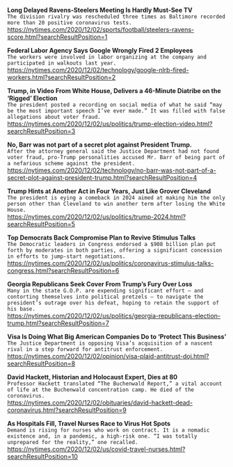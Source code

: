 **Long Delayed Ravens-Steelers Meeting Is Hardly Must-See TV**\
`The division rivalry was rescheduled three times as Baltimore recorded more than 20 positive coronavirus tests.`\
https://nytimes.com/2020/12/02/sports/football/steelers-ravens-score.html?searchResultPosition=1

**Federal Labor Agency Says Google Wrongly Fired 2 Employees**\
`The workers were involved in labor organizing at the company and participated in walkouts last year.`\
https://nytimes.com/2020/12/02/technology/google-nlrb-fired-workers.html?searchResultPosition=2

**Trump, in Video From White House, Delivers a 46-Minute Diatribe on the ‘Rigged’ Election**\
`The president posted a recording on social media of what he said “may be the most important speech I’ve ever made.” It was filled with false allegations about voter fraud.`\
https://nytimes.com/2020/12/02/us/politics/trump-election-video.html?searchResultPosition=3

**No, Barr was not part of a secret plot against President Trump.**\
`After the attorney general said the Justice Department had not found voter fraud, pro-Trump personalities accused Mr. Barr of being part of a nefarious scheme against the president.`\
https://nytimes.com/2020/12/02/technology/no-barr-was-not-part-of-a-secret-plot-against-president-trump.html?searchResultPosition=4

**Trump Hints at Another Act in Four Years, Just Like Grover Cleveland**\
`The president is eying a comeback in 2024 aimed at making him the only person other than Cleveland to win another term after losing the White House.`\
https://nytimes.com/2020/12/02/us/politics/trump-2024.html?searchResultPosition=5

**Top Democrats Back Compromise Plan to Revive Stimulus Talks**\
`The Democratic leaders in Congress endorsed a $908 billion plan put forth by moderates in both parties, offering a significant concession in efforts to jump-start negotiations.`\
https://nytimes.com/2020/12/02/us/politics/coronavirus-stimulus-talks-congress.html?searchResultPosition=6

**Georgia Republicans Seek Cover From Trump’s Fury Over Loss**\
`Many in the state G.O.P. are expending significant effort — and contorting themselves into political pretzels — to navigate the president’s outrage over his defeat, hoping to retain the support of his base.`\
https://nytimes.com/2020/12/02/us/politics/georgia-republicans-election-trump.html?searchResultPosition=7

**Visa Is Doing What Big American Companies Do to ‘Protect This Business’**\
`The Justice Department is opposing Visa’s acquisition of a nascent rival in a step forward for antitrust enforcement.`\
https://nytimes.com/2020/12/02/opinion/visa-plaid-antitrust-doj.html?searchResultPosition=8

**David Hackett, Historian and Holocaust Expert, Dies at 80**\
`Professor Hackett translated “The Buchenwald Report,” a vital account of life at the Buchenwald concentration camp. He died of the coronavirus.`\
https://nytimes.com/2020/12/02/obituaries/david-hackett-dead-coronavirus.html?searchResultPosition=9

**As Hospitals Fill, Travel Nurses Race to Virus Hot Spots**\
`Demand is rising for nurses who work on contract. It is a nomadic existence and, in a pandemic, a high-risk one. “I was totally unprepared for the reality,” one recalled.`\
https://nytimes.com/2020/12/02/us/covid-travel-nurses.html?searchResultPosition=10

